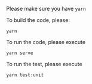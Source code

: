 Please make sure you have `yarn`

To build the code, please:
```
yarn
```

To run the code, please execute 
```
yarn serve
```

To run the test, please execute 
```
yarn test:unit
```
